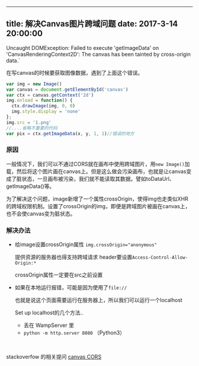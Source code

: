 
---
title: 解决Canvas图片跨域问题
date: 2017-3-14 20:00:00
---

Uncaught DOMException: Failed to execute 'getImageData' on 'CanvasRenderingContext2D': The canvas has been tainted by cross-origin data.`

在写canvas的时候要获取图像数据，遇到了上面这个错误。

```javascript
var img = new Image()
var canvas = document.getElementById('canvas')
var ctx = canvas.getContext('2d')
img.onload = function() {
  ctx.drawImage(img, 0, 0)
  img.style.display = 'none'
};
img.src = '1.png'
//....省略不重要的代码
var pix = ctx.getImageData(x, y, 1, 1)//错误的地方
```

### 原因

一般情况下，我们可以不通过CORS就在画布中使用跨域图片，用`new Image()`加载，然后将这个图片画在canvas上。但是这么做会污染画布，也就是让canvas变成了脏状态，一旦画布被污染，我们就不能读取其数据。譬如toDataUrl、getImageData()等。

​    为了解决这个问题，image新增了一个属性crossOrigin，使得img也走类似XHR的跨域权限机制。设置了crossOrigin的img，即便是跨域图片被画在canvas上，也不会使canvas变为脏状态。

### 解决办法

- 给image设置crossOrigin属性   `img.crossOrigin="anonymous"`

  提供资源的服务器也得支持跨域请求  header要设置`Access-Control-Allow-Origin:*`

  crossOrigin属性一定要在src之前设置

- 如果在本地运行报错，可能是因为使用了`file://`

  也就是说这个页面需要运行在服务器上，所以我们可以运行一个localhost 

  Set up localhost的几个方法..

  - 丢在 WampServer 里
  - `python -m http.server 8080`  （Python3）

  ​

stackoverfow 的相关提问 [canvas CORS](http://stackoverflow.com/questions/9972049/cross-origin-data-in-html5-canvas)